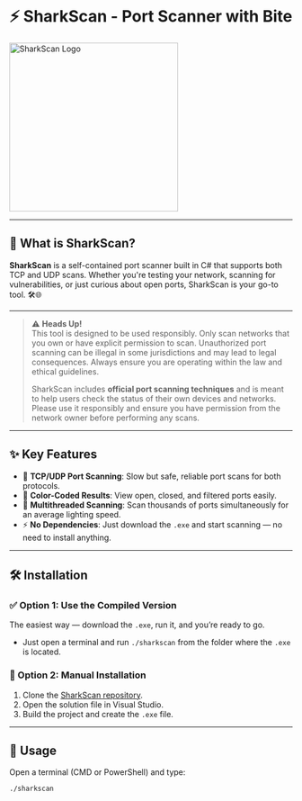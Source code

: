 # ⚡ SharkScan - Port Scanner with Bite

<img src="https://i.imgur.com/hDujWJE.jpeg" alt="SharkScan Logo" width="300"/>

---

## 🚀 What is SharkScan?

**SharkScan** is a self-contained port scanner built in C# that supports both TCP and UDP scans. Whether you're testing your network, scanning for vulnerabilities, or just curious about open ports, SharkScan is your go-to tool. 🛠️🌐

---

> ⚠️ **Heads Up!**  
> This tool is designed to be used responsibly. Only scan networks that you own or have explicit permission to scan. Unauthorized port scanning can be illegal in some jurisdictions and may lead to legal consequences. Always ensure you are operating within the law and ethical guidelines.
> 
> SharkScan includes **official port scanning techniques** and is meant to help users check the status of their own devices and networks. Please use it responsibly and ensure you have permission from the network owner before performing any scans.

---

## ✨ Key Features

- 📡 **TCP/UDP Port Scanning**: Slow but safe, reliable port scans for both protocols.
- 🌈 **Color-Coded Results**: View open, closed, and filtered ports easily.
- 🔄 **Multithreaded Scanning**: Scan thousands of ports simultaneously for an average lighting speed.
- ⚡ **No Dependencies**: Just download the `.exe` and start scanning — no need to install anything.

---

## 🛠️ Installation

### ✅ Option 1: Use the Compiled Version

The easiest way — download the `.exe`, run it, and you’re ready to go.  
- Just open a terminal and run `./sharkscan` from the folder where the `.exe` is located.

### 🧠 Option 2: Manual Installation

1. Clone the [SharkScan repository](https://github.com/NotSilverAsh/SharkScan).
2. Open the solution file in Visual Studio.
3. Build the project and create the `.exe` file.

---

## 🧪 Usage

Open a terminal (CMD or PowerShell) and type:

```bash
./sharkscan
